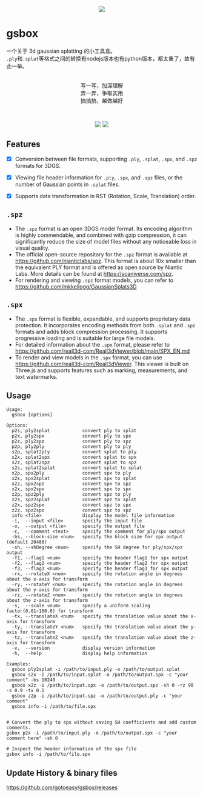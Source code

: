 <p align=center>
<img src="https://gotoeasy.github.io/3dgs/gsbox.png"/>
</p>


# gsbox

一个关于 3d gaussian splatting 的小工具盒。<br>
`.ply`和`.splat`等格式之间的转换有nodejs版本也有python版本，都太重了，故有此一举。<br>
<br>
<p align="center">
写一写，加深理解<br>
弄一弄，争取实用<br>
搞搞搞，越做越好
<p>

<br>

<p align="center">
    <a href="https://github.com/gotoeasy/gsbox/releases/latest"><img src="https://img.shields.io/github/release/gotoeasy/gsbox.svg"></a>
    <a href="https://github.com/gotoeasy/gsbox/blob/master/LICENSE"><img src="https://img.shields.io/github/license/gotoeasy/gsbox"></a>
<p>

## Features
- [x] Conversion between file formats, supporting `.ply`, `.splat`, `.spx`, and `.spz` formats for 3DGS.
- [x] Viewing file header information for `.ply`, `.spx`, and `.spz` files, or the number of Gaussian points in `.splat` files.
- [x] Supports data transformation in RST (Rotation, Scale, Translation) order.


## `.spz`
- The `.spz` format is an open 3DGS model format. Its encoding algorithm is highly commendable, and combined with gzip compression, it can significantly reduce the size of model files without any noticeable loss in visual quality.
- The official open-source repository for the `.spz` format is available at https://github.com/nianticlabs/spz. This format is about 10x smaller than the equivalent PLY format and is offered as open source by Niantic Labs. More details can be found at https://scaniverse.com/spz.
- For rendering and viewing `.spz` format models, you can refer to https://github.com/mkkellogg/GaussianSplats3D

## `.spx`
- The `.spx` format is flexible, expandable, and supports proprietary data protection. It incorporates encoding methods from both `.splat` and `.spz` formats and adds block compression processing. It supports progressive loading and is suitable for large file models.
- For detailed information about the `.spx` format, please refer to https://github.com/reall3d-com/Reall3dViewer/blob/main/SPX_EN.md
- To render and view models in the `.spx` format, you can use https://github.com/reall3d-com/Reall3dViewer. This viewer is built on Three.js and supports features such as marking, measurements, and text watermarks.

## Usage
```shell
Usage:
  gsbox [options]

Options:
  p2s, ply2splat            convert ply to splat
  p2x, ply2spx              convert ply to spx
  p2z, ply2spz              convert ply to spz
  p2p, ply2ply              convert ply to ply
  s2p, splat2ply            convert splat to ply
  s2x, splat2spx            convert splat to spx
  s2z, splat2spz            convert splat to spz
  s2s, splat2splat          convert splat to splat
  x2p, spx2ply              convert spx to ply
  x2s, spx2splat            convert spx to splat
  x2z, spx2spz              convert spx to spz
  x2x, spx2spx              convert spx to spx
  z2p, spz2ply              convert spz to ply
  z2s, spz2splat            convert spz to splat
  z2x, spz2spx              convert spz to spx
  z2z, spz2spz              convert spz to spz
  info <file>               display the model file information
  -i,  --input <file>       specify the input file
  -o,  --output <file>      specify the output file
  -c,  --comment <text>     specify the comment for ply/spx output
  -bs, --block-size <num>   specify the block size for spx output (default 20480)
  -sh, --shDegree <num>     specify the SH degree for ply/spx/spz output
  -f1, --flag1 <num>        specify the header flag1 for spx output
  -f2, --flag2 <num>        specify the header flag2 for spx output
  -f3, --flag3 <num>        specify the header flag3 for spx output
  -rx, --rotateX <num>      specify the rotation angle in degrees about the x-axis for transform
  -ry, --rotateY <num>      specify the rotation angle in degrees about the y-axis for transform
  -rz, --rotateZ <num>      specify the rotation angle in degrees about the z-axis for transform
  -s,  --scale <num>        specify a uniform scaling factor(0.01~100.0) for transform
  -tx, --translateX <num>   specify the translation value about the x-axis for transform
  -ty, --translateY <num>   specify the translation value about the y-axis for transform
  -tz, --translateZ <num>   specify the translation value about the z-axis for transform
  -v,  --version            display version information
  -h,  --help               display help information

Examples:
  gsbox ply2splat -i /path/to/input.ply -o /path/to/output.splat
  gsbox s2x -i /path/to/input.splat -o /path/to/output.spx -c "your comment" -bs 10240
  gsbox x2z -i /path/to/input.spx -o /path/to/output.spz -sh 0 -rz 90 -s 0.9 -tx 0.1
  gsbox z2p -i /path/to/input.spz -o /path/to/output.ply -c "your comment"
  gsbox info -i /path/to/file.spx


# Convert the ply to spx without saving SH coefficients and add custom comments.
gsbox p2x -i /path/to/input.ply -o /path/to/output.spx -c "your comment here" -sh 0

# Inspect the header information of the spx file
gsbox info -i /path/to/file.spx
```


## Update History & binary files
https://github.com/gotoeasy/gsbox/releases
